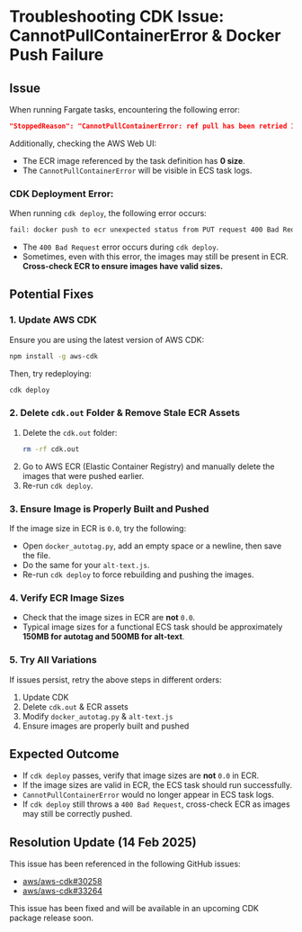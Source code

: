 # Troubleshooting CDK Issue: CannotPullContainerError & Docker Push Failure

## Issue

When running Fargate tasks, encountering the following error:

```json
"StoppedReason": "CannotPullContainerError: ref pull has been retried 1 time(s): failed to unpack image on snapshotter overlayfs: failed to extract layer sha256:c02342326b04a05fa0fc4c703c4aaa8ffb46cc0f2eda269c4a0dee53c8296182: failed to get stream processor for application/vnd.in-toto+json: no processor for media-type: unknown"
```

Additionally, checking the AWS Web UI:
- The ECR image referenced by the task definition has **0 size**.
- The `CannotPullContainerError` will be visible in ECS task logs.

### CDK Deployment Error:

When running `cdk deploy`, the following error occurs:

```sh
fail: docker push to ecr unexpected status from PUT request 400 Bad Request
```

- The `400 Bad Request` error occurs during `cdk deploy`.
- Sometimes, even with this error, the images may still be present in ECR. **Cross-check ECR to ensure images have valid sizes.**

## Potential Fixes

### 1. Update AWS CDK
Ensure you are using the latest version of AWS CDK:
```sh
npm install -g aws-cdk
```
Then, try redeploying:
```sh
cdk deploy
```

### 2. Delete `cdk.out` Folder & Remove Stale ECR Assets
1. Delete the `cdk.out` folder:
   ```sh
   rm -rf cdk.out
   ```
2. Go to AWS ECR (Elastic Container Registry) and manually delete the images that were pushed earlier.
3. Re-run `cdk deploy`.

### 3. Ensure Image is Properly Built and Pushed
If the image size in ECR is `0.0`, try the following:
- Open `docker_autotag.py`, add an empty space or a newline, then save the file.
- Do the same for your `alt-text.js`.
- Re-run `cdk deploy` to force rebuilding and pushing the images.

### 4. Verify ECR Image Sizes
- Check that the image sizes in ECR are **not** `0.0`.
- Typical image sizes for a functional ECS task should be approximately **150MB for autotag and 500MB for alt-text**.

### 5. Try All Variations
If issues persist, retry the above steps in different orders:
1. Update CDK
2. Delete `cdk.out` & ECR assets
3. Modify `docker_autotag.py` & `alt-text.js`
4. Ensure images are properly built and pushed

## Expected Outcome
- If `cdk deploy` passes, verify that image sizes are **not** `0.0` in ECR.
- If the image sizes are valid in ECR, the ECS task should run successfully.
- `CannotPullContainerError` would no longer appear in ECS task logs.
- If `cdk deploy` still throws a `400 Bad Request`, cross-check ECR as images may still be correctly pushed.

## Resolution Update (14 Feb 2025)
This issue has been referenced in the following GitHub issues:
- [aws/aws-cdk#30258](https://github.com/aws/aws-cdk/issues/30258)
- [aws/aws-cdk#33264](https://github.com/aws/aws-cdk/issues/33264)

This issue has been fixed and will be available in an upcoming CDK package release soon.


